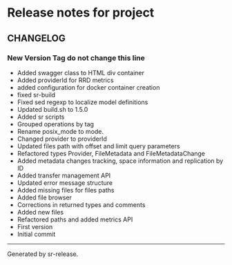 # Release notes for project 


CHANGELOG
---------

### New Version Tag do not change this line


* Added swagger class to HTML div container
* Added providerId for RRD metrics
* added configuration for docker container creation
* fixed sr-build
* Fixed sed regexp to localize model definitions
* Updated build.sh to 1.5.0
* Added sr scripts
* Grouped operations by tag
* Rename posix_mode to mode.
* Changed provider to providerId
* Updated files path with offset and limit query parameters
* Refactored types Provider, FileMetadata and FileMetadataChange
* Added metadata changes tracking, space information and replication by ID
* Added transfer management API
* Updated error message structure
* Added missing files for files paths
* Added file browser
* Corrections in returned types and comments
* Added new files
* Refactored paths and added metrics API
* First version
* Initial commit


________

Generated by sr-release. 
